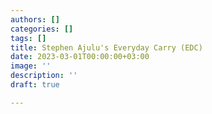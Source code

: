```yaml
---
authors: []
categories: []
tags: []
title: Stephen Ajulu's Everyday Carry (EDC)
date: 2023-03-01T00:00:00+03:00
image: ''
description: ''
draft: true

---
```



